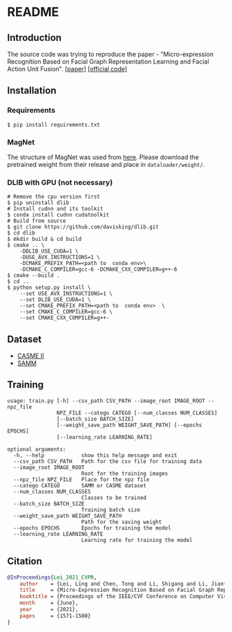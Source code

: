 # README
## Introduction
The source code was trying to reproduce the paper - "Micro-expression Recognition Based on Facial Graph Representation Learning and Facial Action Unit Fusion". [[paper]](https://openaccess.thecvf.com/content/CVPR2021W/AUVi/papers/Lei_Micro-Expression_Recognition_Based_on_Facial_Graph_Representation_Learning_and_Facial_CVPRW_2021_paper.pdf) [[official code]](https://github.com/raying777/FGRMER)

## Installation

### Requirements
```command
$ pip install requirements.txt
```

### MagNet
The structure of MagNet was used from [here](https://github.com/ZhengPeng7/motion_magnification_learning-based). Please download the pretrained weight from their release and place in `dataloader/weight/`.

### DLIB with GPU (not necessary)
```command
# Remove the cpu version first
$ pip uninstall dlib
# Install cudnn and its toolkit
$ conda install cudnn cudatoolkit
# Build from source
$ git clone https://github.com/davisking/dlib.git
$ cd dlib
$ mkdir build & cd build
$ cmake .. \
    -DDLIB_USE_CUDA=1 \
    -DUSE_AVX_INSTRUCTIONS=1 \
    -DCMAKE_PREFIX_PATH=<path to  conda env>\
    -DCMAKE_C_COMPILER=gcc-6 -DCMAKE_CXX_COMPILER=g++-6
$ cmake --build .
$ cd ..
$ python setup.py install \
    --set USE_AVX_INSTRUCTIONS=1 \
    --set DLIB_USE_CUDA=1 \
    --set CMAKE_PREFIX_PATH=<path to  conda env>  \
    --set CMAKE_C_COMPILER=gcc-6 \
    --set CMAKE_CXX_COMPILER=g++-
```

## Dataset
* [CASME II](http://fu.psych.ac.cn/CASME/casme2-en.php)
* [SAMM](https://personalpages.manchester.ac.uk/staff/adrian.davison/SAMM.html)

## Training
```
usage: train.py [-h] --csv_path CSV_PATH --image_root IMAGE_ROOT --npz_file
                NPZ_FILE --catego CATEGO [--num_classes NUM_CLASSES]
                [--batch_size BATCH_SIZE]
                [--weight_save_path WEIGHT_SAVE_PATH] [--epochs EPOCHS]
                [--learning_rate LEARNING_RATE]

optional arguments:
  -h, --help            show this help message and exit
  --csv_path CSV_PATH   Path for the csv file for training data
  --image_root IMAGE_ROOT
                        Root for the training images
  --npz_file NPZ_FILE   Place for the npz file
  --catego CATEGO       SAMM or CASME dataset
  --num_classes NUM_CLASSES
                        Classes to be trained
  --batch_size BATCH_SIZE
                        Training batch size
  --weight_save_path WEIGHT_SAVE_PATH
                        Path for the saving weight
  --epochs EPOCHS       Epochs for training the model
  --learning_rate LEARNING_RATE
                        Learning rate for training the model
```

## Citation
```bibtex
@InProceedings{Lei_2021_CVPR,
    author    = {Lei, Ling and Chen, Tong and Li, Shigang and Li, Jianfeng},
    title     = {Micro-Expression Recognition Based on Facial Graph Representation Learning and Facial Action Unit Fusion},
    booktitle = {Proceedings of the IEEE/CVF Conference on Computer Vision and Pattern Recognition (CVPR) Workshops},
    month     = {June},
    year      = {2021},
    pages     = {1571-1580}
}
```
